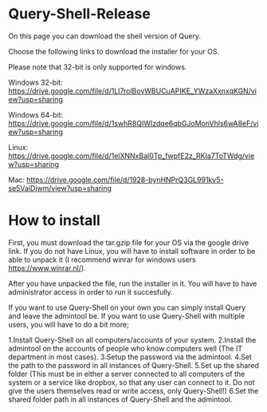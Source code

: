 # Query-Shell-Release

On this page you can download the shell version of Query. 

Choose the following links to download the installer for your OS.

Please note that 32-bit is only supported for windows.

Windows 32-bit: https://drive.google.com/file/d/1LI7rolBovWBUCuAPIKE_YWzaXxnxqKGN/view?usp=sharing

Windows 64-bit: https://drive.google.com/file/d/1swhR8QIWIzdqe6qbGJoMonVhls6wA8eF/view?usp=sharing

Linux: https://drive.google.com/file/d/1elXNNxBal0Tp_fwpfE2z_RKIa7ToTWdg/view?usp=sharing

Mac: https://drive.google.com/file/d/1928-bynHNPrQ3GL991kv5-se5VaiDjwm/view?usp=sharing


# How to install

First, you must download the tar.gzip file for your OS via the google drive link. If you do not have Linux, you will have to install software in order to be able to unpack it (I recommend winrar for windows users https://www.winrar.nl/).

After you have unpacked the file, run the installer in it. You will have to have administrator access in order to run it succesfully.

If you want to use Query-Shell on your own you can simply install Query and leave the admintool be.
If you want to use Query-Shell with multiple users, you will have to do a bit more;

1.Install Query-Shell on all computers/accounts of your system.
2.Install the admintool on the accounts of people who know computers well (The IT department in most cases).
3.Setup the password via the admintool.
4.Set the path to the password in all instances of Query-Shell.
5.Set up the shared folder (This must be in either a server connected to all computers of the system or a service like dropbox, so that any user can connect to it. Do not give the users themselves read or write access, only Query-Shell!)
6.Set the shared folder path in all instances of Query-Shell and the admintool.

